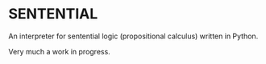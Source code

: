 # SENTENTIAL #

An interpreter for sentential logic (propositional calculus) written in Python.

Very much a work in progress.
